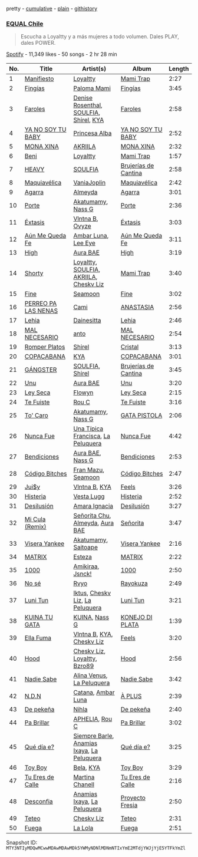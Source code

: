 pretty - [cumulative](/playlists/cumulative/37i9dQZF1DXaXeq4HFmqQR.md) - [plain](/playlists/plain/37i9dQZF1DXaXeq4HFmqQR) - [githistory](https://github.githistory.xyz/mackorone/spotify-playlist-archive/blob/main/playlists/plain/37i9dQZF1DXaXeq4HFmqQR)

### [EQUAL Chile](https://open.spotify.com/playlist/37i9dQZF1DXaXeq4HFmqQR)

> Escucha a Loyaltty y a más mujeres a todo volumen\. Dales PLAY, dales POWER.

[Spotify](https://open.spotify.com/user/spotify) - 11,349 likes - 50 songs - 2 hr 28 min

| No. | Title | Artist(s) | Album | Length |
|---|---|---|---|---|
| 1 | [Manifiesto](https://open.spotify.com/track/7rXnH5CggkXAAIxWHh0U0H) | [Loyaltty](https://open.spotify.com/artist/5DDpDYLDv4xasIBS6kp2wf) | [Mami Trap](https://open.spotify.com/album/6WGQyk4qU39c8CUx07IzSc) | 2:27 |
| 2 | [Fingías](https://open.spotify.com/track/7o0oY5wRcoV7oPuDhD2J1z) | [Paloma Mami](https://open.spotify.com/artist/7rOlQwf8OuFLFQp4aydjBt) | [Fingías](https://open.spotify.com/album/1V2sg9XB2TP29Ys4ER3fLn) | 3:45 |
| 3 | [Faroles](https://open.spotify.com/track/4eh4Et24YVZ97mCumJe0IK) | [Denise Rosenthal](https://open.spotify.com/artist/73SBwOgH6mrS09OyFHdR62), [SOULFIA](https://open.spotify.com/artist/1Q9Sx5tOmwems0qwLJZ5Cy), [Shirel](https://open.spotify.com/artist/5fNV5ubt46GqUpyP7Mh4Ln), [KYA](https://open.spotify.com/artist/1D1DNu1iQq7j7hFOlJZJyP) | [Faroles](https://open.spotify.com/album/6E2eSxShTgMRZi3WKjJev0) | 2:58 |
| 4 | [YA NO SOY TU BABY](https://open.spotify.com/track/3AIZ7XY0YxZHJ2Ao6d0YSg) | [Princesa Alba](https://open.spotify.com/artist/3hvDAraTidCTjQHIc4m8P3) | [YA NO SOY TU BABY](https://open.spotify.com/album/3nkkxVQVdD6LrC0pxPhJY3) | 2:52 |
| 5 | [MONA XINA](https://open.spotify.com/track/75XPqkFdaR5zFCJNbnj7DA) | [AKRIILA](https://open.spotify.com/artist/39hfuTf4PHfnHgIl0QBDGL) | [MONA XINA](https://open.spotify.com/album/5RHQ2fzewCE9TeJNG0pQMx) | 2:32 |
| 6 | [Beni](https://open.spotify.com/track/5QD5feAKRRARpcrunWkP4u) | [Loyaltty](https://open.spotify.com/artist/5DDpDYLDv4xasIBS6kp2wf) | [Mami Trap](https://open.spotify.com/album/6WGQyk4qU39c8CUx07IzSc) | 1:57 |
| 7 | [HEAVY](https://open.spotify.com/track/3bEetphA24F4tNyBW1p4Bz) | [SOULFIA](https://open.spotify.com/artist/1Q9Sx5tOmwems0qwLJZ5Cy) | [Brujerías de Cantina](https://open.spotify.com/album/4wkcKHHjFk2ZK7ou5d3Woy) | 2:58 |
| 8 | [Maquiavélica](https://open.spotify.com/track/2M6nyjvK6IAR2s6QKUY4Rr) | [VaniaJoplin](https://open.spotify.com/artist/5J7o47wyT1cQOkHPFwzq4X) | [Maquiavélica](https://open.spotify.com/album/5bFZOck3czgnJOIU1zvK2K) | 2:42 |
| 9 | [Agarra](https://open.spotify.com/track/5thlCBlPWSXxUJFdG0fEyH) | [Almeyda](https://open.spotify.com/artist/3ScIhY1EejsIFbTsU87XwF) | [Agarra](https://open.spotify.com/album/36zOI4pViRyY786coy335g) | 3:01 |
| 10 | [Porte](https://open.spotify.com/track/2ixCtJ3dVGT3pyjL7PDex1) | [Akatumamy](https://open.spotify.com/artist/38DOU02BQmlcooCqxr3aSd), [Nass G](https://open.spotify.com/artist/4HVaguMub30IBWNwP1k6WF) | [Porte](https://open.spotify.com/album/4aU679nTE0dDkQmIVqK7RW) | 2:36 |
| 11 | [Éxtasis](https://open.spotify.com/track/7KmhNkUM38Pn0EjVkGcuhi) | [Vlntna B](https://open.spotify.com/artist/5leFwWpTacAWLAom8B2JbS), [Ovyze](https://open.spotify.com/artist/4jzpU8H3P6UJYFUWwwwCx4) | [Éxtasis](https://open.spotify.com/album/5CuSM1UL5j2zySU8qsFZEf) | 3:03 |
| 12 | [Aún Me Queda Fe](https://open.spotify.com/track/2nCMRkfn5uJTvxD9k9SXoN) | [Ambar Luna](https://open.spotify.com/artist/3cJV9VzS3qt2MU60ilzNML), [Lee Eye](https://open.spotify.com/artist/1XQ6We9YHmRoIoD9rE9KBX) | [Aún Me Queda Fe](https://open.spotify.com/album/3VwhiG1lHrwwPTbdi32ZhO) | 3:11 |
| 13 | [High](https://open.spotify.com/track/5WxHiXTAIn8U7hUthK89C2) | [Aura BAE](https://open.spotify.com/artist/7jIywNxfjSZ2Dxm6OOzQPF) | [High](https://open.spotify.com/album/15ww8sGn53UcsQ6fSPcnji) | 3:19 |
| 14 | [Shorty](https://open.spotify.com/track/7qKc4liOypG0CwDYQBYa9X) | [Loyaltty](https://open.spotify.com/artist/5DDpDYLDv4xasIBS6kp2wf), [SOULFIA](https://open.spotify.com/artist/1Q9Sx5tOmwems0qwLJZ5Cy), [AKRIILA](https://open.spotify.com/artist/39hfuTf4PHfnHgIl0QBDGL), [Cheskv Liz](https://open.spotify.com/artist/5K9EtnARaTKRXF4d7onHBv) | [Mami Trap](https://open.spotify.com/album/6WGQyk4qU39c8CUx07IzSc) | 3:40 |
| 15 | [Fine](https://open.spotify.com/track/3LCT2iQ7fCeEdUNwOQEona) | [Seamoon](https://open.spotify.com/artist/2h0ht04lePhc9LY0GHHJ1O) | [Fine](https://open.spotify.com/album/1C8XRMbIpfKRbJn58ZNofo) | 3:02 |
| 16 | [PERREO PA LAS NENAS](https://open.spotify.com/track/5nTIro0TwwOaUIiJ2t6Gmk) | [Cami](https://open.spotify.com/artist/3VCrybIJKH7UurbDcZbMmn) | [ANASTASIA](https://open.spotify.com/album/3wbzzUJD8dnfUODIpoCoHO) | 2:56 |
| 17 | [Lehia](https://open.spotify.com/track/06DRbxvGPWBfUc5mf8ka0Y) | [Dainesitta](https://open.spotify.com/artist/4jUVJzcthHyWbl6IwK5EOl) | [Lehia](https://open.spotify.com/album/1DlDbvxnUDtT2RnWXYzP8F) | 2:46 |
| 18 | [MAL NECESARIO](https://open.spotify.com/track/55M73tEx2Db51y2hXvkaY9) | [anto](https://open.spotify.com/artist/3ZDlV4860jpcqhmIincWHF) | [MAL NECESARIO](https://open.spotify.com/album/2N7E8e5LmRFUv7yRnYazyB) | 2:54 |
| 19 | [Romper Platos](https://open.spotify.com/track/20kFOY6ejpGVov6BEZvTfw) | [Shirel](https://open.spotify.com/artist/5fNV5ubt46GqUpyP7Mh4Ln) | [Cristal](https://open.spotify.com/album/0k8fiM3A193BLZqPWYhWD1) | 3:13 |
| 20 | [COPACABANA](https://open.spotify.com/track/0hPHlk4amnX3CgVhoeEF9K) | [KYA](https://open.spotify.com/artist/1D1DNu1iQq7j7hFOlJZJyP) | [COPACABANA](https://open.spotify.com/album/2aMzComZzJaqrmcEoHKoaZ) | 3:01 |
| 21 | [GÁNGSTER](https://open.spotify.com/track/0iJadPAKxfyqXHQsyXv00X) | [SOULFIA](https://open.spotify.com/artist/1Q9Sx5tOmwems0qwLJZ5Cy), [Shirel](https://open.spotify.com/artist/5fNV5ubt46GqUpyP7Mh4Ln) | [Brujerías de Cantina](https://open.spotify.com/album/4wkcKHHjFk2ZK7ou5d3Woy) | 3:45 |
| 22 | [Unu](https://open.spotify.com/track/18wY2ze6uhtIsneBCDKV0j) | [Aura BAE](https://open.spotify.com/artist/7jIywNxfjSZ2Dxm6OOzQPF) | [Unu](https://open.spotify.com/album/14ViOwDZ8noeswcMZx5Noj) | 3:20 |
| 23 | [Ley Seca](https://open.spotify.com/track/3HU1hZwW0Ga7QUng9Qsc0e) | [Flowyn](https://open.spotify.com/artist/5yVXomAAABiwOBUQVmo375) | [Ley Seca](https://open.spotify.com/album/591obbcRDbeiyNObOOsIAG) | 2:15 |
| 24 | [Te Fuiste](https://open.spotify.com/track/7lfZPghEhMddjiKmUUzjGf) | [Rou C](https://open.spotify.com/artist/2QDk2sxK8xHgNIIXNLgNZ9) | [Te Fuiste](https://open.spotify.com/album/6iki406BxDxrFOXfaLVxHC) | 3:16 |
| 25 | [To' Caro](https://open.spotify.com/track/5L8dZ39OJpa4t0AGJX7FhJ) | [Akatumamy](https://open.spotify.com/artist/38DOU02BQmlcooCqxr3aSd), [Nass G](https://open.spotify.com/artist/4HVaguMub30IBWNwP1k6WF) | [GATA PISTOLA](https://open.spotify.com/album/61WaPbQFOC0svswIVNQpUn) | 2:06 |
| 26 | [Nunca Fue](https://open.spotify.com/track/1yoDprcj9nMx1kq9ZRRsG5) | [Una Típica Francisca](https://open.spotify.com/artist/7mCCpnILGKRMZ4RCA9e4lG), [La Peluquera](https://open.spotify.com/artist/2Y8ZTw3lEypiF5jpINYgGr) | [Nunca Fue](https://open.spotify.com/album/0NexOUhIG5wHThaul9GwPG) | 4:42 |
| 27 | [Bendiciones](https://open.spotify.com/track/2xvN8q1au8NoWMCgoS94PY) | [Aura BAE](https://open.spotify.com/artist/7jIywNxfjSZ2Dxm6OOzQPF), [Nass G](https://open.spotify.com/artist/4HVaguMub30IBWNwP1k6WF) | [Bendiciones](https://open.spotify.com/album/3KyYw5VuRgf8q7kHWrqS8p) | 2:53 |
| 28 | [Código Bitches](https://open.spotify.com/track/18GO3rvDlI9GOGkFxI2HOb) | [Fran Mazu](https://open.spotify.com/artist/7ID3luDdu0YgSEj9Tlwfiy), [Seamoon](https://open.spotify.com/artist/2h0ht04lePhc9LY0GHHJ1O) | [Código Bitches](https://open.spotify.com/album/5MO9LDiT7JT6iMGjxWJ2Z6) | 2:47 |
| 29 | [Jui$y](https://open.spotify.com/track/0J6ZsFfF2vUw1lf0EbZgrQ) | [Vlntna B](https://open.spotify.com/artist/5leFwWpTacAWLAom8B2JbS), [KYA](https://open.spotify.com/artist/1D1DNu1iQq7j7hFOlJZJyP) | [Feels](https://open.spotify.com/album/789Zq50xXSDEYuLDmo56Gj) | 3:26 |
| 30 | [Histeria](https://open.spotify.com/track/0oLzsLhd5K4vki6X1TTz03) | [Vesta Lugg](https://open.spotify.com/artist/4BMCoatjMD45S9nDzLVa3c) | [Histeria](https://open.spotify.com/album/633XRt6rpAhtLqQx4aBsNc) | 2:52 |
| 31 | [Desilusión](https://open.spotify.com/track/2WZClCpIXY4L2k4FfayBbT) | [Amara Ignacia](https://open.spotify.com/artist/6YTu4Ih4tovKGdsq3UCnHa) | [Desilusión](https://open.spotify.com/album/3iPBHbQtfW67wIzVdvwHzY) | 3:27 |
| 32 | [Mi Cula \(Remix\)](https://open.spotify.com/track/4mRfyjonZZuRy3iTxKHazl) | [Señorita Chu](https://open.spotify.com/artist/66HozQ44x8qKTB7irTL2NJ), [Almeyda](https://open.spotify.com/artist/3ScIhY1EejsIFbTsU87XwF), [Aura BAE](https://open.spotify.com/artist/7jIywNxfjSZ2Dxm6OOzQPF) | [Señorita](https://open.spotify.com/album/7t50mP3PTQZkO1O8BeqV4z) | 3:47 |
| 33 | [Visera Yankee](https://open.spotify.com/track/500wBp8dxe6Dtpc88B1tIH) | [Akatumamy](https://open.spotify.com/artist/38DOU02BQmlcooCqxr3aSd), [Saitoape](https://open.spotify.com/artist/1uXQ1A3Jy85T7cWKFvlgoU) | [Visera Yankee](https://open.spotify.com/album/1KF8txH6U6j7YRjmRFhsUI) | 2:16 |
| 34 | [MATRIX](https://open.spotify.com/track/0XXhYM7qlTHbrYTpI44XO7) | [Esteza](https://open.spotify.com/artist/4ywTwQEW20qTHhC7nJPZsJ) | [MATRIX](https://open.spotify.com/album/1eAuOa1shPZKN6OS25iScZ) | 2:22 |
| 35 | [1000](https://open.spotify.com/track/0LNeX04cUkoS0j9LDuNuyA) | [Amikiraa](https://open.spotify.com/artist/3xCoO7TgLAuhKkNz0uRwo2), [Jsnck!](https://open.spotify.com/artist/3oFAXYbLPLYimPiQ3JJzSj) | [1000](https://open.spotify.com/album/4W1bHfVBxpmXXGywqv7vx6) | 2:50 |
| 36 | [No sé](https://open.spotify.com/track/1cSBQQlx8r3aWJimguLnHc) | [Rvyo](https://open.spotify.com/artist/6eo5LO5tYMMvvKa6iLoY2n) | [Rayokuza](https://open.spotify.com/album/3RbneQRC7hqcFIn2DZpCKg) | 2:49 |
| 37 | [Luni Tun](https://open.spotify.com/track/0YDV4jdHf8W6N9KvhrIh4d) | [Iktus](https://open.spotify.com/artist/4DqguavmAWXP4KjI7badwW), [Cheskv Liz](https://open.spotify.com/artist/5K9EtnARaTKRXF4d7onHBv), [La Peluquera](https://open.spotify.com/artist/2Y8ZTw3lEypiF5jpINYgGr) | [Luni Tun](https://open.spotify.com/album/1cIeelqlUeS3al1jk4d1Hg) | 3:21 |
| 38 | [KUINA TU GATA](https://open.spotify.com/track/55D2Xql8aCLVNf9Rj7mnRA) | [KUINA](https://open.spotify.com/artist/2fjInVWSawW5FUnXd3QLqb), [Nass G](https://open.spotify.com/artist/4HVaguMub30IBWNwP1k6WF) | [KONEJO DI PLATA](https://open.spotify.com/album/7pya0vD47R76K51BNNg572) | 1:39 |
| 39 | [Ella Fuma](https://open.spotify.com/track/4Q8woCjhHUoic8IrpIMKr9) | [Vlntna B](https://open.spotify.com/artist/5leFwWpTacAWLAom8B2JbS), [KYA](https://open.spotify.com/artist/1D1DNu1iQq7j7hFOlJZJyP), [Cheskv Liz](https://open.spotify.com/artist/5K9EtnARaTKRXF4d7onHBv) | [Feels](https://open.spotify.com/album/789Zq50xXSDEYuLDmo56Gj) | 3:20 |
| 40 | [Hood](https://open.spotify.com/track/3IdbqWoAfMvVqT2dXvvFmt) | [Cheskv Liz](https://open.spotify.com/artist/5K9EtnARaTKRXF4d7onHBv), [Loyaltty](https://open.spotify.com/artist/5DDpDYLDv4xasIBS6kp2wf), [Bzro89](https://open.spotify.com/artist/6wNDDqNJiaDvQHz7Dzi47t) | [Hood](https://open.spotify.com/album/5yIX4L7VrnteUcr8DivdnE) | 2:56 |
| 41 | [Nadie Sabe](https://open.spotify.com/track/56UG58x5poofkDTNhpA4y1) | [Alina Venus](https://open.spotify.com/artist/4JPXZR7CtiS8H5hFSb6SX5), [La Peluquera](https://open.spotify.com/artist/2Y8ZTw3lEypiF5jpINYgGr) | [Nadie Sabe](https://open.spotify.com/album/1hxkLA3bLg96weMY7b6hcL) | 3:42 |
| 42 | [N.D.N](https://open.spotify.com/track/1QA7twQReH7kc3rusYjeWx) | [Catana](https://open.spotify.com/artist/5M93gtdh8dIv85CDYnuP90), [Ambar Luna](https://open.spotify.com/artist/3cJV9VzS3qt2MU60ilzNML) | [À PLUS](https://open.spotify.com/album/6fV1ZKfUAm1BvJzTe6yzdr) | 2:39 |
| 43 | [De pekeña](https://open.spotify.com/track/1pa3xJ7P0382stEkkmqf4U) | [Nihla](https://open.spotify.com/artist/74UNE9EF6heknm43N3LPMf) | [De pekeña](https://open.spotify.com/album/5BmoPzfI1oQGTxHlq5uyBa) | 2:40 |
| 44 | [Pa Brillar](https://open.spotify.com/track/2hLYw0CXY5uTXk5jwFOdYI) | [APHELIA](https://open.spotify.com/artist/0wi4BjYbEeecnYvhQtvwi3), [Rou C](https://open.spotify.com/artist/2QDk2sxK8xHgNIIXNLgNZ9) | [Pa Brillar](https://open.spotify.com/album/2YevHM1xhh11dwoZqiQ6kQ) | 3:02 |
| 45 | [Qué día e?](https://open.spotify.com/track/61SzsepfiQ725uJYOb1d5J) | [Siempre Barle](https://open.spotify.com/artist/2KTYzko4LFqvLv6FOLI0H7), [Anamias Ixaya](https://open.spotify.com/artist/0oMQkNMyylPQB8NKVVjEWK), [La Peluquera](https://open.spotify.com/artist/2Y8ZTw3lEypiF5jpINYgGr) | [Qué día e?](https://open.spotify.com/album/0Q5Ku0HRfUpFyH9hUjXxUY) | 3:25 |
| 46 | [Toy Boy](https://open.spotify.com/track/5sjqlVM7tFuJBxQ2xg2GbH) | [Bela](https://open.spotify.com/artist/6MigjLa7elvwPnuyymlHs2), [KYA](https://open.spotify.com/artist/1D1DNu1iQq7j7hFOlJZJyP) | [Toy Boy](https://open.spotify.com/album/0vLVFANPru7CXVcuzI9nVi) | 3:29 |
| 47 | [Tu Eres de Calle](https://open.spotify.com/track/0Qx2wiW2Gef7HEiBZDGRBK) | [Martina Chanell](https://open.spotify.com/artist/0Z7DuTrKPkljJP0O9eiiVJ) | [Tu Eres de Calle](https://open.spotify.com/album/1VSdt3ZsXfmNZWMTfZpqsh) | 2:16 |
| 48 | [Desconfia](https://open.spotify.com/track/6S2GReB5OOrDXZdr2l6vcm) | [Anamias Ixaya](https://open.spotify.com/artist/0oMQkNMyylPQB8NKVVjEWK), [La Peluquera](https://open.spotify.com/artist/2Y8ZTw3lEypiF5jpINYgGr) | [Proyecto Fresia](https://open.spotify.com/album/3tjRB8i1dJ8Moin1F0RKjp) | 2:50 |
| 49 | [Teteo](https://open.spotify.com/track/6j2a0uszU96dBMLt3DAPtC) | [Cheskv Liz](https://open.spotify.com/artist/5K9EtnARaTKRXF4d7onHBv) | [Teteo](https://open.spotify.com/album/5qPpnqKrwB6OLBfu07uHj6) | 2:31 |
| 50 | [Fuega](https://open.spotify.com/track/2nh8GLnWGZwGUUryJfSlNf) | [La Lola](https://open.spotify.com/artist/76fJm7snE4sS86N9gd7tnT) | [Fuega](https://open.spotify.com/album/5xOlrYq3hPU7PFhyCf0jAg) | 2:51 |

Snapshot ID: `MTY3NTIyMDQwMCwwMDAwMDAwMDk5YWMyNDNlMDNmNTIxYmE2MTdjYWJjYjE5YTFkYmZl`
